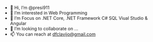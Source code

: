 - 👋 Hi, I’m @presi911
- 👀 I’m interested in Web Programming 
- 🌱 I’m Focus on .NET Core, .NET Framework C# SQL Viual Studio & Angular
- 💞️ I’m looking to collaborate on ...
- 📫 You can reach at dfclavijo@gmail.com

<!---
presi911/presi911 is a ✨ special ✨ repository because its `README.md` (this file) appears on your GitHub profile.
You can click the Preview link to take a look at your changes.
--->
